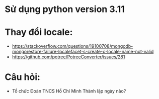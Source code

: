 # Sử dụng python version 3.11

# Thay đổi locale:

- https://stackoverflow.com/questions/19100708/mongodb-mongorestore-failure-localefacet-s-create-c-locale-name-not-valid
- https://github.com/potree/PotreeConverter/issues/281

# Câu hỏi:

- Tổ chức Đoàn TNCS Hồ Chí Minh Thành lập ngày nào?
